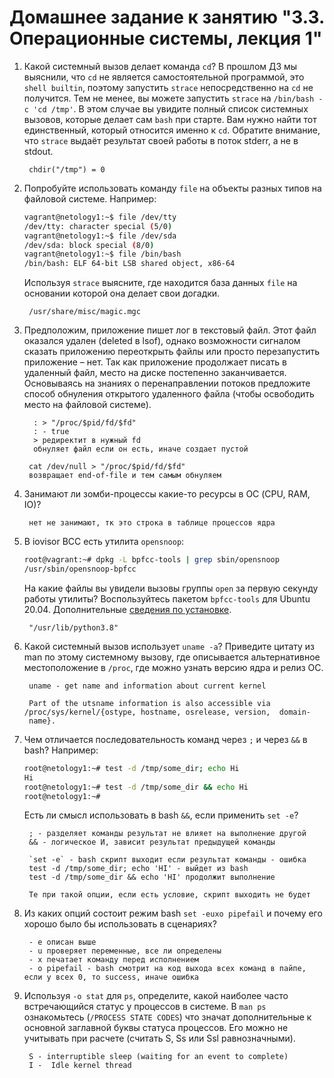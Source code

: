 # Домашнее задание к занятию "3.3. Операционные системы, лекция 1"

1. Какой системный вызов делает команда `cd`? В прошлом ДЗ мы выяснили, что `cd` не является самостоятельной  программой, это `shell builtin`, поэтому запустить `strace` непосредственно на `cd` не получится. Тем не менее, вы можете запустить `strace` на `/bin/bash -c 'cd /tmp'`. В этом случае вы увидите полный список системных вызовов, которые делает сам `bash` при старте. Вам нужно найти тот единственный, который относится именно к `cd`. Обратите внимание, что `strace` выдаёт результат своей работы в поток stderr, а не в stdout.

        chdir("/tmp") = 0

1. Попробуйте использовать команду `file` на объекты разных типов на файловой системе. Например:
    ```bash
    vagrant@netology1:~$ file /dev/tty
    /dev/tty: character special (5/0)
    vagrant@netology1:~$ file /dev/sda
    /dev/sda: block special (8/0)
    vagrant@netology1:~$ file /bin/bash
    /bin/bash: ELF 64-bit LSB shared object, x86-64
    ```
    Используя `strace` выясните, где находится база данных `file` на основании которой она делает свои догадки.

        /usr/share/misc/magic.mgc

1. Предположим, приложение пишет лог в текстовый файл. Этот файл оказался удален (deleted в lsof), однако возможности сигналом сказать приложению переоткрыть файлы или просто перезапустить приложение – нет. Так как приложение продолжает писать в удаленный файл, место на диске постепенно заканчивается. Основываясь на знаниях о перенаправлении потоков предложите способ обнуления открытого удаленного файла (чтобы освободить место на файловой системе).

      ```
        : > "/proc/$pid/fd/$fd"
        : - true
        > редиректит в нужный fd
        обнуляет файл если он есть, иначе создает пустой
      ```
        cat /dev/null > "/proc/$pid/fd/$fd"
        возвращает end-of-file и тем самым обнуляем

1. Занимают ли зомби-процессы какие-то ресурсы в ОС (CPU, RAM, IO)?

        нет не занимают, тк это строка в таблице процессов ядра

1. В iovisor BCC есть утилита `opensnoop`:
    ```bash
    root@vagrant:~# dpkg -L bpfcc-tools | grep sbin/opensnoop
    /usr/sbin/opensnoop-bpfcc
    ```
    На какие файлы вы увидели вызовы группы `open` за первую секунду работы утилиты? Воспользуйтесь пакетом `bpfcc-tools` для Ubuntu 20.04. Дополнительные [сведения по установке](https://github.com/iovisor/bcc/blob/master/INSTALL.md).

        "/usr/lib/python3.8"


1. Какой системный вызов использует `uname -a`? Приведите цитату из man по этому системному вызову, где описывается альтернативное местоположение в `/proc`, где можно узнать версию ядра и релиз ОС.

        uname - get name and information about current kernel

        Part of the utsname information is also accessible via /proc/sys/kernel/{ostype, hostname, osrelease, version,  domain‐
        name}.


1. Чем отличается последовательность команд через `;` и через `&&` в bash? Например:
    ```bash
    root@netology1:~# test -d /tmp/some_dir; echo Hi
    Hi
    root@netology1:~# test -d /tmp/some_dir && echo Hi
    root@netology1:~#
    ```
    Есть ли смысл использовать в bash `&&`, если применить `set -e`?

        ; - разделяет команды результат не влияет на выполнение другой
        && - логическое И, зависит результат предыдущей команды

        `set -e` - bash скрипт выходит если результат команды - ошибка
        test -d /tmp/some_dir; echo 'HI' - выйдет из bash
        test -d /tmp/some_dir && echo 'HI' продолжит выполнение

        Те при такой опции, если есть условие, скрипт выходить не будет

1. Из каких опций состоит режим bash `set -euxo pipefail` и почему его хорошо было бы использовать в сценариях?

        - е описан выше
        - u проверяет переменные, все ли определены
        - x печатает команду перед исполнением
        - о pipefail - bash смотрит на код выхода всех команд в пайпе, если у всех 0, то success, иначе ошибка

1. Используя `-o stat` для `ps`, определите, какой наиболее часто встречающийся статус у процессов в системе. В `man ps` ознакомьтесь (`/PROCESS STATE CODES`) что значат дополнительные к основной заглавной буквы статуса процессов. Его можно не учитывать при расчете (считать S, Ss или Ssl равнозначными).


        S - interruptible sleep (waiting for an event to complete)
        I -  Idle kernel thread